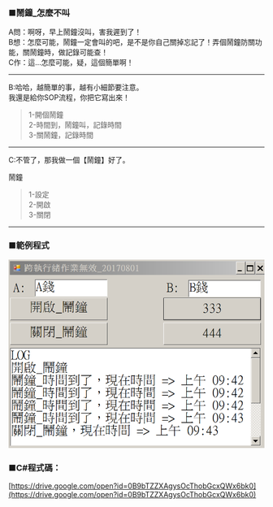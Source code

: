 ### ■鬧鐘\_怎麼不叫

A問：啊呀，早上鬧鐘沒叫，害我遲到了！  
B想：怎麼可能，鬧鐘一定會叫的吧，是不是你自己關掉忘記了！弄個鬧鐘防關功能，關鬧鐘時，做記錄可能查！  
C作：這…怎麼可能，疑，這個簡單啊！

---

B:哈哈，越簡單的事，越有小細節要注意。  
我還是給你SOP流程，你把它寫出來！  

> 1-開個鬧鐘  
> 2-時間到，鬧鐘叫，記錄時間  
> 3-關鬧鐘，記錄時間

---

C:不管了，那我做一個【鬧鐘】好了。  

鬧鐘  
> 1-設定  
> 2-開啟  
> 3-關閉  

---

### ■範例程式

![](/assets/004_鬧鐘_怎麼不叫_20170801.PNG)

### ■C\#程式碼：

[https://drive.google.com/open?id=0B9bTZZXAgysOcThobGcxQWx6bk0](https://drive.google.com/open?id=0B9bTZZXAgysOcThobGcxQWx6bk0)

